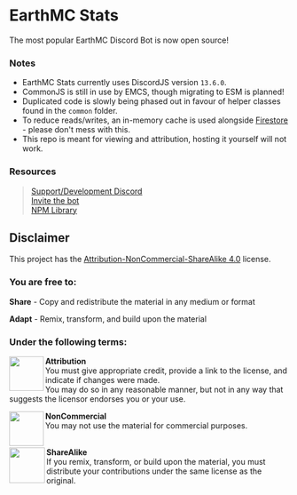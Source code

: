 # EarthMC Stats
The most popular EarthMC Discord Bot is now open source!

### Notes
- EarthMC Stats currently uses DiscordJS version `13.6.0`.
- CommonJS is still in use by EMCS, though migrating to ESM is planned!
- Duplicated code is slowly being phased out in favour of helper classes found in the `common` folder.
- To reduce reads/writes, an in-memory cache is used alongside [Firestore](https://firebase.google.com/docs/firestore) - please don't mess with this.
- This repo is meant for viewing and attribution, hosting it yourself will not work.

### Resources
> [Support/Development Discord](https://discord.gg/AVtgkcRgFs)<br>
> [Invite the bot](https://emctoolkit.vercel.app/invite)<br>
> [NPM Library](https://www.npmjs.com/package/earthmc)<br>

## Disclaimer
This project has the [Attribution-NonCommercial-ShareAlike 4.0](https://creativecommons.org/licenses/by-nc-sa/4.0/) license.

### You are free to:
**Share** - Copy and redistribute the material in any medium or format<p><p>
**Adapt** - Remix, transform, and build upon the material

### Under the following terms:
<img align="left" width="62" height="62" src="https://creativecommons.org/images/deed/attribution_icon_blue_x2.png">

**Attribution**<br>
You must give appropriate credit, provide a link to the license, and indicate if changes were made.<br>
You may do so in any reasonable manner, but not in any way that suggests the licensor endorses you or your use.<br>

<img align="left" width="62" height="62" src="https://creativecommons.org/images/deed/nc_blue_x2.png">

**NonCommercial**<br>
You may not use the material for commercial purposes.<br><br>

<img align="left" width="64" height="64" src="https://creativecommons.org/images/deed/sa_blue_x2.png">

**ShareAlike**<br>
If you remix, transform, or build upon the material, you must distribute your contributions under the same license as the original.
